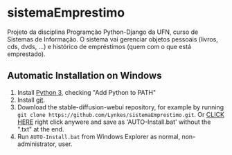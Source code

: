 # sistemaEmprestimo
Projeto da disciplina Programção Python-Django da UFN, curso de Sistemas de Informação. O sistema vai gerenciar objetos pessoais (livros, cds, dvds, ...) e histórico de empréstimos (quem com o que está emprestado).

## Automatic Installation on Windows
1. Install [Python 3](https://www.python.org/downloads/windows/), checking "Add Python to PATH"
2. Install [git](https://git-scm.com/download/win).
3. Download the stable-diffusion-webui repository, for example by running `git clone https://github.com/Lynkes/sistemaEmprestimo.git`.
  Or [CLICK HERE](https://raw.githubusercontent.com/Lynkes/sistemaEmprestimo/master/AUTO-Install.bat) 
  right click anywere and save as 'AUTO-Install.bat' without the ".txt" at the end.
6. Run `AUTO-Install.bat` from Windows Explorer as normal, non-administrator, user.
